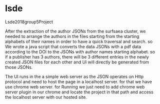 # lsde
Lsde2018group5Project

After the extraction of the author JSONs from the surfsaea cluster, we needed to arrange the authors in the files starting from the 
starting alphabets of their names in order to have a quick traversal and search. so We wrote a java script that converts the data JSONs
with a pdf data according to the DOI to the JSONs with author names starting alphabet.
so if a publisher has 3 authors, there will be 3 different entries in the newly created JSON files for each other and UI will directly 
be generated from those JSONs.

The UI runs in the a simple web server as the JSON operates on Http protocol and need to host the page in a localhost server.
for that we have use chrome web server. 
for Running we just need to add chrome web server plugin in our chrome and locate the project in that path and access the localhost server 
with our hosted site.


